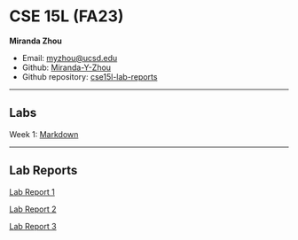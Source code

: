 # CSE 15L (FA23)
**Miranda Zhou**
* Email: myzhou@ucsd.edu
* Github: [Miranda-Y-Zhou](https://github.com/Miranda-Y-Zhou)
* Github repository: [cse15l-lab-reports](https://github.com/Miranda-Y-Zhou/cse15l-lab-reports)

---

## Labs

Week 1: [Markdown](https://miranda-y-zhou.github.io/cse15l-lab-reports/Markdown.html)

---

## Lab Reports

[Lab Report 1](https://miranda-y-zhou.github.io/cse15l-lab-reports/lab_report1.html)

[Lab Report 2](https://miranda-y-zhou.github.io/cse15l-lab-reports/lab_report2.html)

[Lab Report 3](https://miranda-y-zhou.github.io/cse15l-lab-reports/lab_report3.html)


